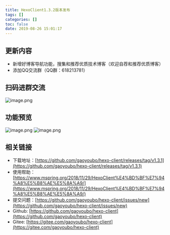 ```yaml
---
title: HexoClient1.3.2版本发布
tags: []
categories: []
toc: false
date: 2019-08-26 15:01:17
---
```


## 更新内容
- 新增好博客导航功能，搜集和推荐优质技术博客（欢迎自荐和推荐优质博客）
- 添加QQ交流群（QQ群：618213781）

## 扫码进群交流
![image.png](https://file.mspring.org/images/blog/Fhw8IjouYG3cPjVDN5NBogBqxd2K)

## 功能预览
![image.png](https://file.mspring.org/images/blog/FsrXnCJWLcBk3Pfv3uzRI-XaV8FP)
![image.png](https://file.mspring.org/images/blog/Fiw4MmJIqsSAqst2sAr-DizUD6kd)

## 相关链接
- 下载地址：[https://github.com/gaoyoubo/hexo-client/releases/tag/v1.3.1](https://github.com/gaoyoubo/hexo-client/releases/tag/v1.3.1)
- 使用帮助：[https://www.mspring.org/2018/11/29/HexoClient%E4%BD%BF%E7%94%A8%E5%B8%AE%E5%8A%A9/](https://www.mspring.org/2018/11/29/HexoClient%E4%BD%BF%E7%94%A8%E5%B8%AE%E5%8A%A9/)
- 提交问题：[https://github.com/gaoyoubo/hexo-client/issues/new](https://github.com/gaoyoubo/hexo-client/issues/new)
- Github: [https://github.com/gaoyoubo/hexo-client](https://github.com/gaoyoubo/hexo-client)
- Gitee: [https://gitee.com/gaoyoubo/hexo-client](https://gitee.com/gaoyoubo/hexo-client)
